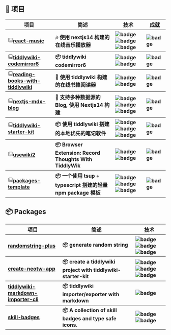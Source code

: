 <!-- generated at 2024/3/26 11:53:05 -->
<h2>💼 项目</h2>
<table>
  <thead align="center">
    <tr>
      <th>项目</th>
      <th>简述</th>
      <th>技术</th>
      <th>成就</th>
    </tr>
  </thead>
  <tbody align="left">
    <tr>
      <th>
        <a href="https://github.com/oeyoews/react-music/tree/main/" target="_blank">
        <svg stroke="currentColor" fill="currentColor" stroke-width="0" viewBox="0 0 16 16" height="1em" width="1em" xmlns="http://www.w3.org/2000/svg"><path fill-rule="evenodd" clip-rule="evenodd" d="M14 10V1.5l-.5-.5H3.74a1.9 1.9 0 0 0-.67.13 1.77 1.77 0 0 0-.94 1 1.7 1.7 0 0 0-.13.62v9.5a1.7 1.7 0 0 0 .13.67c.177.427.515.768.94.95a1.9 1.9 0 0 0 .67.13H4v-1h-.26a.72.72 0 0 1-.29-.06.74.74 0 0 1-.4-.4.93.93 0 0 1-.05-.29v-.5a.93.93 0 0 1 .05-.29.74.74 0 0 1 .4-.4.72.72 0 0 1 .286-.06H13v2H9v1h4.5l.5-.5V10zM4 10V2h9v8H4zm1-7h1v1H5V3zm0 2h1v1H5V5zm1 2H5v1h1V7zm.5 6.49L5.28 15H5v-3h3v3h-.28L6.5 13.49z"></path></svg>react-music</a>
      </th>
      <th>
      🎶 使用 nextjs14 构建的在线音乐播放器</th>
      <th>
        <img src="https://img.shields.io/badge/React-20232A?style=flat-square&logo=react&logoColor=61DAFB" alt="badge">
        <img src="https://img.shields.io/badge/TypeScript-007ACC?style=flat-square&logo=typescript&logoColor=white" alt="badge">
        <img src="https://img.shields.io/badge/NextJS-black?style=flat-square&logo=next.js&logoColor=white" alt="badge">
      </th>
      <th>
        <img src="https://img.shields.io/github/stars/oeyoews/react-music?style=flat-square" alt="badge">
      </th>
    </tr>
    <tr>
      <th>
        <a href="https://github.com/oeyoews/tiddlywiki-codemirror6/tree/main/" target="_blank">
        <svg stroke="currentColor" fill="currentColor" stroke-width="0" viewBox="0 0 16 16" height="1em" width="1em" xmlns="http://www.w3.org/2000/svg"><path fill-rule="evenodd" clip-rule="evenodd" d="M14 10V1.5l-.5-.5H3.74a1.9 1.9 0 0 0-.67.13 1.77 1.77 0 0 0-.94 1 1.7 1.7 0 0 0-.13.62v9.5a1.7 1.7 0 0 0 .13.67c.177.427.515.768.94.95a1.9 1.9 0 0 0 .67.13H4v-1h-.26a.72.72 0 0 1-.29-.06.74.74 0 0 1-.4-.4.93.93 0 0 1-.05-.29v-.5a.93.93 0 0 1 .05-.29.74.74 0 0 1 .4-.4.72.72 0 0 1 .286-.06H13v2H9v1h4.5l.5-.5V10zM4 10V2h9v8H4zm1-7h1v1H5V3zm0 2h1v1H5V5zm1 2H5v1h1V7zm.5 6.49L5.28 15H5v-3h3v3h-.28L6.5 13.49z"></path></svg>tiddlywiki-codemirror6</a>
      </th>
      <th>
      📦 tiddlywiki codemirror6</th>
      <th>
        <img src="https://img.shields.io/badge/JavaScript-F7DF1E?style=flat-square&logo=javascript&logoColor=black" alt="badge">
        <img src="https://img.shields.io/badge/TiddlyWiki5-111111?style=flat-square&logo=tiddlywiki&logoColor=white" alt="badge">
      </th>
      <th>
        <img src="https://img.shields.io/github/stars/oeyoews/tiddlywiki-codemirror6?style=flat-square" alt="badge">
      </th>
    </tr>
    <tr>
      <th>
        <a href="https://github.com/oeyoews/reading-books-with-tiddlywiki/tree/main/" target="_blank">
        <svg stroke="currentColor" fill="currentColor" stroke-width="0" viewBox="0 0 16 16" height="1em" width="1em" xmlns="http://www.w3.org/2000/svg"><path fill-rule="evenodd" clip-rule="evenodd" d="M14 10V1.5l-.5-.5H3.74a1.9 1.9 0 0 0-.67.13 1.77 1.77 0 0 0-.94 1 1.7 1.7 0 0 0-.13.62v9.5a1.7 1.7 0 0 0 .13.67c.177.427.515.768.94.95a1.9 1.9 0 0 0 .67.13H4v-1h-.26a.72.72 0 0 1-.29-.06.74.74 0 0 1-.4-.4.93.93 0 0 1-.05-.29v-.5a.93.93 0 0 1 .05-.29.74.74 0 0 1 .4-.4.72.72 0 0 1 .286-.06H13v2H9v1h4.5l.5-.5V10zM4 10V2h9v8H4zm1-7h1v1H5V3zm0 2h1v1H5V5zm1 2H5v1h1V7zm.5 6.49L5.28 15H5v-3h3v3h-.28L6.5 13.49z"></path></svg>reading-books-with-tiddlywiki</a>
      </th>
      <th>
      📖 使用 tiddlywiki 构建的在线书籍阅读器</th>
      <th>
        <img src="https://img.shields.io/badge/TypeScript-007ACC?style=flat-square&logo=typescript&logoColor=white" alt="badge">
        <img src="https://img.shields.io/badge/TiddlyWiki5-111111?style=flat-square&logo=tiddlywiki&logoColor=white" alt="badge">
      </th>
      <th>
        <img src="https://img.shields.io/github/stars/oeyoews/reading-books-with-tiddlywiki?style=flat-square" alt="badge">
      </th>
    </tr>
    <tr>
      <th>
        <a href="https://github.com/oeyoews/nextjs-mdx-blog/tree/main/" target="_blank">
        <svg stroke="currentColor" fill="currentColor" stroke-width="0" viewBox="0 0 16 16" height="1em" width="1em" xmlns="http://www.w3.org/2000/svg"><path fill-rule="evenodd" clip-rule="evenodd" d="M14 10V1.5l-.5-.5H3.74a1.9 1.9 0 0 0-.67.13 1.77 1.77 0 0 0-.94 1 1.7 1.7 0 0 0-.13.62v9.5a1.7 1.7 0 0 0 .13.67c.177.427.515.768.94.95a1.9 1.9 0 0 0 .67.13H4v-1h-.26a.72.72 0 0 1-.29-.06.74.74 0 0 1-.4-.4.93.93 0 0 1-.05-.29v-.5a.93.93 0 0 1 .05-.29.74.74 0 0 1 .4-.4.72.72 0 0 1 .286-.06H13v2H9v1h4.5l.5-.5V10zM4 10V2h9v8H4zm1-7h1v1H5V3zm0 2h1v1H5V5zm1 2H5v1h1V7zm.5 6.49L5.28 15H5v-3h3v3h-.28L6.5 13.49z"></path></svg>nextjs-mdx-blog</a>
      </th>
      <th>
      📝 支持多种数据源的 Blog, 使用 Nextjs14 构建</th>
      <th>
        <img src="https://img.shields.io/badge/React-20232A?style=flat-square&logo=react&logoColor=61DAFB" alt="badge">
        <img src="https://img.shields.io/badge/TypeScript-007ACC?style=flat-square&logo=typescript&logoColor=white" alt="badge">
        <img src="https://img.shields.io/badge/NextJS-black?style=flat-square&logo=next.js&logoColor=white" alt="badge">
      </th>
      <th>
        <img src="https://img.shields.io/github/stars/oeyoews/nextjs-mdx-blog?style=flat-square" alt="badge">
      </th>
    </tr>
    <tr>
      <th>
        <a href="https://github.com/oeyoews/tiddlywiki-starter-kit/tree/main/" target="_blank">
        <svg stroke="currentColor" fill="currentColor" stroke-width="0" viewBox="0 0 16 16" height="1em" width="1em" xmlns="http://www.w3.org/2000/svg"><path fill-rule="evenodd" clip-rule="evenodd" d="M14 10V1.5l-.5-.5H3.74a1.9 1.9 0 0 0-.67.13 1.77 1.77 0 0 0-.94 1 1.7 1.7 0 0 0-.13.62v9.5a1.7 1.7 0 0 0 .13.67c.177.427.515.768.94.95a1.9 1.9 0 0 0 .67.13H4v-1h-.26a.72.72 0 0 1-.29-.06.74.74 0 0 1-.4-.4.93.93 0 0 1-.05-.29v-.5a.93.93 0 0 1 .05-.29.74.74 0 0 1 .4-.4.72.72 0 0 1 .286-.06H13v2H9v1h4.5l.5-.5V10zM4 10V2h9v8H4zm1-7h1v1H5V3zm0 2h1v1H5V5zm1 2H5v1h1V7zm.5 6.49L5.28 15H5v-3h3v3h-.28L6.5 13.49z"></path></svg>tiddlywiki-starter-kit</a>
      </th>
      <th>
      📦 使用 tiddlywiki 搭建的本地优先的笔记软件</th>
      <th>
        <img src="https://img.shields.io/badge/TiddlyWiki5-111111?style=flat-square&logo=tiddlywiki&logoColor=white" alt="badge">
        <img src="https://img.shields.io/badge/NodeJS-43853D?style=flat-square&logo=node.js&logoColor=white" alt="badge">
        <img src="https://img.shields.io/badge/TailwindCSS-38B2AC?style=flat-square&logo=tailwindcss&logoColor=white" alt="badge">
      </th>
      <th>
        <img src="https://img.shields.io/github/stars/oeyoews/tiddlywiki-starter-kit?style=flat-square" alt="badge">
      </th>
    </tr>
    <tr>
      <th>
        <a href="https://github.com/oeyoews/usewiki2/tree/main/" target="_blank">
        <svg stroke="currentColor" fill="currentColor" stroke-width="0" viewBox="0 0 16 16" height="1em" width="1em" xmlns="http://www.w3.org/2000/svg"><path fill-rule="evenodd" clip-rule="evenodd" d="M14 10V1.5l-.5-.5H3.74a1.9 1.9 0 0 0-.67.13 1.77 1.77 0 0 0-.94 1 1.7 1.7 0 0 0-.13.62v9.5a1.7 1.7 0 0 0 .13.67c.177.427.515.768.94.95a1.9 1.9 0 0 0 .67.13H4v-1h-.26a.72.72 0 0 1-.29-.06.74.74 0 0 1-.4-.4.93.93 0 0 1-.05-.29v-.5a.93.93 0 0 1 .05-.29.74.74 0 0 1 .4-.4.72.72 0 0 1 .286-.06H13v2H9v1h4.5l.5-.5V10zM4 10V2h9v8H4zm1-7h1v1H5V3zm0 2h1v1H5V5zm1 2H5v1h1V7zm.5 6.49L5.28 15H5v-3h3v3h-.28L6.5 13.49z"></path></svg>usewiki2</a>
      </th>
      <th>
      📦 Browser Extension: Record Thoughts With TiddlyWik</th>
      <th>
        <img src="https://img.shields.io/badge/Vue-35495E?style=flat-square&logo=vue.js&logoColor=4FC08D" alt="badge">
        <img src="https://img.shields.io/badge/TiddlyWiki5-111111?style=flat-square&logo=tiddlywiki&logoColor=white" alt="badge">
      </th>
      <th>
        <img src="https://img.shields.io/github/stars/oeyoews/usewiki2?style=flat-square" alt="badge">
      </th>
    </tr>
    <tr>
      <th>
        <a href="https://github.com/oeyoews/packages-template/tree/main/" target="_blank">
        <svg stroke="currentColor" fill="currentColor" stroke-width="0" viewBox="0 0 16 16" height="1em" width="1em" xmlns="http://www.w3.org/2000/svg"><path fill-rule="evenodd" clip-rule="evenodd" d="M14 10V1.5l-.5-.5H3.74a1.9 1.9 0 0 0-.67.13 1.77 1.77 0 0 0-.94 1 1.7 1.7 0 0 0-.13.62v9.5a1.7 1.7 0 0 0 .13.67c.177.427.515.768.94.95a1.9 1.9 0 0 0 .67.13H4v-1h-.26a.72.72 0 0 1-.29-.06.74.74 0 0 1-.4-.4.93.93 0 0 1-.05-.29v-.5a.93.93 0 0 1 .05-.29.74.74 0 0 1 .4-.4.72.72 0 0 1 .286-.06H13v2H9v1h4.5l.5-.5V10zM4 10V2h9v8H4zm1-7h1v1H5V3zm0 2h1v1H5V5zm1 2H5v1h1V7zm.5 6.49L5.28 15H5v-3h3v3h-.28L6.5 13.49z"></path></svg>packages-template</a>
      </th>
      <th>
      📦 一个使用 tsup + typescript 搭建的轻量 npm package 模板</th>
      <th>
        <img src="https://img.shields.io/badge/TypeScript-007ACC?style=flat-square&logo=typescript&logoColor=white" alt="badge">
        <img src="https://img.shields.io/badge/NodeJS-43853D?style=flat-square&logo=node.js&logoColor=white" alt="badge">
        <img src="https://img.shields.io/badge/NPM-C12127?style=flat-square&logo=npm&logoColor=white" alt="badge">
      </th>
      <th>
        <img src="https://img.shields.io/github/stars/oeyoews/packages-template?style=flat-square" alt="badge">
      </th>
    </tr>
  </tbody>
</table>
<h2>📦 Packages</h2>
<table>
  <thead align="center">
    <tr>
      <th>项目</th>
      <th>简述</th>
      <th>技术</th>
    </tr>
  </thead>
  <tbody align="left">
    <tr>
      <th>
        <a href="https://github.com/oeyoews/tiddlywiki-starter-kit/tree/main/packages/randomstring-plus" target="_blank">
        randomstring-plus</a>
      </th>
      <th>
      📦 generate random string</th>
      <th>
        <img src="https://img.shields.io/badge/TypeScript-007ACC?style=flat-square&logo=typescript&logoColor=white" alt="badge">
        <img src="https://img.shields.io/badge/NodeJS-43853D?style=flat-square&logo=node.js&logoColor=white" alt="badge">
        <img src="https://img.shields.io/badge/NPM-C12127?style=flat-square&logo=npm&logoColor=white" alt="badge">
      </th>
    </tr>
    <tr>
      <th>
        <a href="https://github.com/oeyoews/tiddlywiki-starter-kit/tree/main/packages/create-neotw-apps" target="_blank">
        create-neotw-app</a>
      </th>
      <th>
      📦 create a tiddlywiki project with tiddlywiki-starter-kit</th>
      <th>
        <img src="https://img.shields.io/badge/TiddlyWiki5-111111?style=flat-square&logo=tiddlywiki&logoColor=white" alt="badge">
        <img src="https://img.shields.io/badge/NodeJS-43853D?style=flat-square&logo=node.js&logoColor=white" alt="badge">
        <img src="https://img.shields.io/badge/TailwindCSS-38B2AC?style=flat-square&logo=tailwindcss&logoColor=white" alt="badge">
      </th>
    </tr>
    <tr>
      <th>
        <a href="https://github.com/oeyoews/tiddlywiki-markdown-importer-cli/tree/main/" target="_blank">
        tiddlywiki-markdown-importer-cli</a>
      </th>
      <th>
      📦 tiddlywiki importer/exporter with markdown</th>
      <th>
        <img src="https://img.shields.io/badge/NodeJS-43853D?style=flat-square&logo=node.js&logoColor=white" alt="badge">
      </th>
    </tr>
    <tr>
      <th>
        <a href="https://github.com/oeyoews/tiddlywiki-projects/tree/main/packages/skill-badges" target="_blank">
        skill-badges</a>
      </th>
      <th>
      📦 A collection of skill badges and type safe icons.</th>
      <th>
        <img src="https://img.shields.io/badge/NodeJS-43853D?style=flat-square&logo=node.js&logoColor=white" alt="badge">
        <img src="https://img.shields.io/badge/TypeScript-007ACC?style=flat-square&logo=typescript&logoColor=white" alt="badge">
      </th>
    </tr>
  </tbody>
</table>